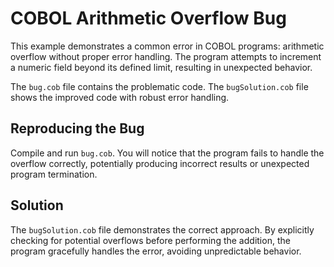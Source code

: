 # COBOL Arithmetic Overflow Bug

This example demonstrates a common error in COBOL programs: arithmetic overflow without proper error handling. The program attempts to increment a numeric field beyond its defined limit, resulting in unexpected behavior.

The `bug.cob` file contains the problematic code.  The `bugSolution.cob` file shows the improved code with robust error handling.

## Reproducing the Bug

Compile and run `bug.cob`. You will notice that the program fails to handle the overflow correctly, potentially producing incorrect results or unexpected program termination.

## Solution

The `bugSolution.cob` file demonstrates the correct approach.  By explicitly checking for potential overflows before performing the addition, the program gracefully handles the error, avoiding unpredictable behavior.